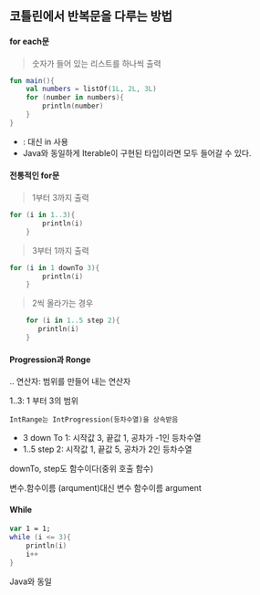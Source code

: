 ## 코틀린에서 반복문을 다루는 방법

#### for each문

> 숫자가 들어 있는 리스트를 하나씩 출력
```kotlin
fun main(){
    val numbers = listOf(1L, 2L, 3L)
    for (number in numbers){
        println(number)
    }
}
```

- : 대신 in 사용
- Java와 동일하게 Iterable이 구현된 타입이라면 모두 들어갈 수 있다.

#### 전통적인 for문

> 1부터 3까지 출력
```kotlin
for (i in 1..3){
        println(i)
    }
```

> 3부터 1까지 출력
```kotlin
for (i in 1 downTo 3){
        println(i)
    }
```

> 2씩 올라가는 경우
```kotlin
    for (i in 1..5 step 2){
       println(i)
    }
```

#### Progression과 Ronge

.. 연산자: 범위를 만들어 내는 연산자


1..3: 1 부터 3의 범위

```
IntRange는 IntProgression(등차수열)을 상속받음
```

-  3 down To 1: 시작값 3, 끝값 1, 공차가 -1인 등차수열
- 1..5 step 2: 시작값 1, 끝값 5, 공차가 2인 등차수열

downTo, step도 함수이다(중위 호출 함수)

변수.함수이름 (arqument)대신 변수 함수이름 argument

#### While
    
```kotlin
var 1 = 1;
while (i <= 3){
    println(i)
    i++
}
```

Java와 동일